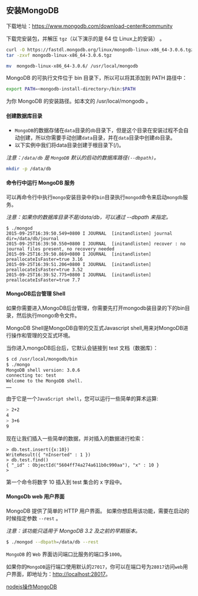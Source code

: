 ## 安装MongoDB

下载地址：https://www.mongodb.com/download-center#community

下载完安装包，并解压 `tgz`（以下演示的是 64 位 Linux上的安装） 。
```bash
curl -O https://fastdl.mongodb.org/linux/mongodb-linux-x86_64-3.0.6.tgz    # 下载
tar -zxvf mongodb-linux-x86_64-3.0.6.tgz                                   # 解压

mv  mongodb-linux-x86_64-3.0.6/ /usr/local/mongodb                         # 将解压包拷贝到指定目录
```

MongoDB 的可执行文件位于 bin 目录下，所以可以将其添加到 PATH 路径中：
```bash
export PATH=<mongodb-install-directory>/bin:$PATH
```
__<mongodb-install-directory>__  为你 MongoDB 的安装路径。如本文的 /usr/local/mongodb 。


#### 创建数据库目录

* `MongoDB`的数据存储在`data`目录的`db`目录下，但是这个目录在安装过程不会自动创建，所以你需要手动创建`data`目录，并在`data`目录中创建`db`目录。
* 以下实例中我们将data目录创建于根目录下(/)。

_注意：`/data/db` 是 `MongoDB` 默认的启动的数据库路径`(--dbpath)`。_

```bash
mkdir -p /data/db
```

#### 命令行中运行 MongoDB 服务

可以再命令行中执行`mongo`安装目录中的`bin`目录执行`mongod`命令来启动`mongdb`服务。

_注意：如果你的数据库目录不是/data/db，可以通过 --dbpath 来指定。_

```mongodb
$ ./mongod
2015-09-25T16:39:50.549+0800 I JOURNAL  [initandlisten] journal dir=/data/db/journal
2015-09-25T16:39:50.550+0800 I JOURNAL  [initandlisten] recover : no journal files present, no recovery needed
2015-09-25T16:39:50.869+0800 I JOURNAL  [initandlisten] preallocateIsFaster=true 3.16
2015-09-25T16:39:51.206+0800 I JOURNAL  [initandlisten] preallocateIsFaster=true 3.52
2015-09-25T16:39:52.775+0800 I JOURNAL  [initandlisten] preallocateIsFaster=true 7.7
```

#### MongoDB后台管理 Shell

如果你需要进入MongoDB后台管理，你需要先打开mongodb装目录的下的bin目录，然后执行mongo命令文件。

MongoDB Shell是MongoDB自带的交互式Javascript shell,用来对MongoDB进行操作和管理的交互式环境。

当你进入mongoDB后台后，它默认会链接到 test 文档（数据库）：

```bash
$ cd /usr/local/mongodb/bin
$ ./mongo
MongoDB shell version: 3.0.6
connecting to: test
Welcome to the MongoDB shell.
……
```
由于它是一个`JavaScript shell`，您可以运行一些简单的算术运算:
```bash
> 2+2
4
> 3+6
9
```
现在让我们插入一些简单的数据，并对插入的数据进行检索：
```mongodb
> db.test.insert({x:10})
WriteResult({ "nInserted" : 1 })
> db.test.find()
{ "_id" : ObjectId("5604ff74a274a611b0c990aa"), "x" : 10 }
>
```
第一个命令将数字 10 插入到 test 集合的 x 字段中。

#### MongoDb web 用户界面

MongoDB 提供了简单的 HTTP 用户界面。 如果你想启用该功能，需要在启动的时候指定参数 `--rest` 。

_注意：该功能只适用于 MongoDB 3.2 及之前的早期版本。_

```bash
$ ./mongod --dbpath=/data/db --rest
```

`MongoDB` 的 `Web` 界面访问端口比服务的端口多`1000`。

如果你的`MongoDB`运行端口使用默认的`27017`，你可以在端口号为`28017`访问`web`用户界面，即地址为：[http://localhost:28017](http://localhost:28017)。


<a href="nodejs-mongodb.md">nodejs操作MongoDB</a>